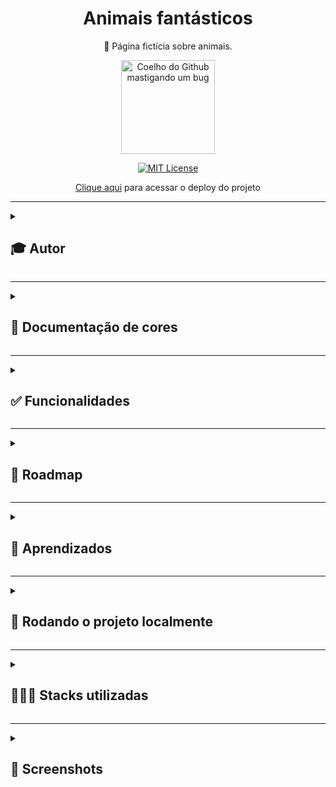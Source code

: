 <div align="center">
  
# Animais fantásticos
  
🦁 Página fictícia sobre animais.
  
  <img src="https://user-images.githubusercontent.com/70871620/193637502-7796eb9f-c1d7-41c6-83ef-793d15bfeb76.gif" height="150px" title="Coelho do Github mastigando um bug"/>

<br>
  
[![MIT License](https://img.shields.io/badge/License-MIT-green.svg)](https://choosealicense.com/licenses/mit/)
 
[Clique aqui](https://animais-fantasticos-sigma.vercel.app/) para acessar o deploy do projeto
  
</div>

---

<details>
<summary><h2>🎓 Autor</h2></summary>

<div align="left">
  
[Matheus Queiroz](https://github.com/matheusqueirozds) |  
:-------------------------:|
 <a href="https://github.com/matheusqueirozds"><img src="https://avatars.githubusercontent.com/u/70871620?v=4" width="100px;" alt="Foto do Matheus Queiroz no GitHub"/></a> |
  
</div>
</details>

---

<details>
<summary><h2>🎨 Documentação de cores</h2></summary>
<div>

| Cor | Hexadecimal |
| :---: | :---: |
| cor 1 | #ffbb55 | 
| cor 2 | #faf6ed |
| cor 3 | #ef6757 |
| cor 4 | #222222 |

</div>  
</details>

---

<details>
<summary><h2>✅ Funcionalidades</h2></summary>

Seguem as principais features acrescentadas nesse projeto:

-  [x] O site está responsivo
-  [x] As informações estão organizadas por seções
-  [x] O código está indentado e de fácil entendimento para futuras manutenções
-  [x] Foram utilizadas tags específicas do HTML5, explorando diversas possibilidades de formatação do site
-  [x] Existem contéudos dinâmicos no site, como galeria de imagens, feitos com JavaScript

</details>  
  
 --- 
 
<details>
<summary><h2>🚫 Roadmap</h2></summary>

Para concluir o projeto ainda pretendo:

-  [ ] Refatorar todo o código, baseado no clean code
-  [ ] Adicionar uma página de login no site
-  [ ] Atualizar a UX/UI do site, levando em consideração a experiência do usuário
-  [ ] Melhorar o SEO do site

</details>  
  
 --- 
 
<details>
<summary><h2>🎯 Aprendizados</h2></summary>

Esse foi meu primeiro projeto com JavaScript, no qual aprendi manipulação do DOM e lógica de programação.

</details>    
  
 ---

<details>
<summary><h2>🔄 Rodando o projeto localmente</h2></summary>  
  
Clone o projeto via HTTPS

```bash
  git clone https://github.com/matheusqueirozds/animais-fantasticos.git
```

Entre no diretório do projeto

```bash
  cd animais-fantasticos
```

Inicie o servidor pelo Go Live, disponível após a intalação da extensão Live Server ([clique aqui](https://marketplace.visualstudio.com/items?itemName=ritwickdey.LiveServer) para baixar a extensão)

![image](https://user-images.githubusercontent.com/70871620/193433021-eda88178-eec1-4580-a768-0408298cb70e.png)

</details>  

 --- 
 
<details>
<summary><h2>🤹🏾‍♂️ Stacks utilizadas</h2></summary>
  
- UX/UI Design
- HTML e CSS
- JavaScript
  
</details>   

 --- 
 
<details>
<summary><h2>🔳 Screenshots</h2></summary>

<div align="center">

| Galeria de imagems | FAQ | Contato |
| --- | --- | --- |
| <img src="https://user-images.githubusercontent.com/70871620/193639165-7e33b7b7-7be5-4833-b64f-83a8dc8b7ef2.png" max-width="1220px" title="Galeria de fotos"/> | <img src="https://user-images.githubusercontent.com/70871620/193639918-8c0efa45-c0bc-4d97-8caa-1c28c5fc7be2.png" max-width="1220px" title="FAQ" /> | <img src="https://user-images.githubusercontent.com/70871620/193640340-0bbf87a9-c99d-4db8-9ae5-305bb286d169.png" max-width="1220px" title="Contato" />


</div>
</details>

